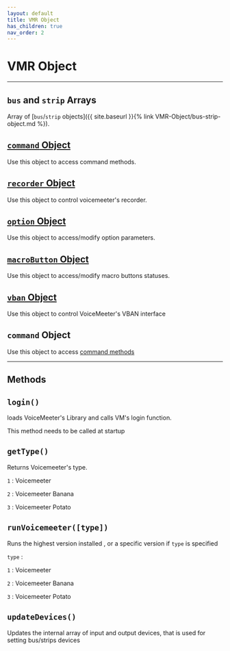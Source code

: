 ```yaml
---
layout: default
title: VMR Object
has_children: true
nav_order: 2
---
```


# VMR Object

---

## `bus` and `strip` Arrays
Array of [`bus`/`strip` objects]({{ site.baseurl }}{% link VMR-Object/bus-strip-object.md %}).

## [`command` Object]()
Use this object to access command methods.

## [`recorder` Object]()
Use this object to control voicemeeter's recorder.

## [`option` Object]()
Use this object to access/modify option parameters.

## [`macroButton` Object]()
Use this object to access/modify macro buttons statuses.

## [`vban` Object]()
Use this object to control VoiceMeeter's VBAN interface

## `command` Object
Use this object to access [command methods]()

---

## Methods

## `login()`
loads VoiceMeeter's Library and calls VM's login function.

This method needs to be called at startup
## `getType()`
Returns Voicemeeter's type.

`1` : Voicemeeter

`2` : Voicemeeter Banana

`3` : Voicemeeter Potato
## `runVoicemeeter([type])`
Runs the highest version installed , or a specific version if `type` is specified

`type` : 

`1` : Voicemeeter

`2` : Voicemeeter Banana

`3` : Voicemeeter Potato
## `updateDevices()`
Updates the internal array of input and output devices, that is used for setting bus/strips devices
 